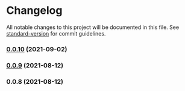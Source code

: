 # Changelog

All notable changes to this project will be documented in this file. See [standard-version](https://github.com/conventional-changelog/standard-version) for commit guidelines.

### [0.0.10](https://github.com/mjobuda/hardhat-fe/compare/v1.0.5...v0.0.10) (2021-09-02)

### [0.0.9](https://github.com/mjobuda/hardhat-fe/compare/v0.0.8...v0.0.9) (2021-08-12)

### 0.0.8 (2021-08-12)
